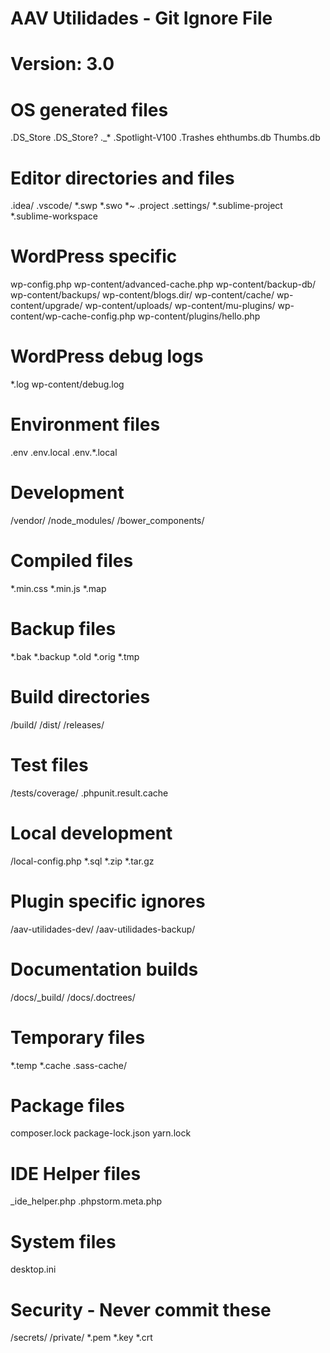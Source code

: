 # AAV Utilidades - Git Ignore File
# Version: 3.0

# OS generated files
.DS_Store
.DS_Store?
._*
.Spotlight-V100
.Trashes
ehthumbs.db
Thumbs.db

# Editor directories and files
.idea/
.vscode/
*.swp
*.swo
*~
.project
.settings/
*.sublime-project
*.sublime-workspace

# WordPress specific
wp-config.php
wp-content/advanced-cache.php
wp-content/backup-db/
wp-content/backups/
wp-content/blogs.dir/
wp-content/cache/
wp-content/upgrade/
wp-content/uploads/
wp-content/mu-plugins/
wp-content/wp-cache-config.php
wp-content/plugins/hello.php

# WordPress debug logs
*.log
wp-content/debug.log

# Environment files
.env
.env.local
.env.*.local

# Development
/vendor/
/node_modules/
/bower_components/

# Compiled files
*.min.css
*.min.js
*.map

# Backup files
*.bak
*.backup
*.old
*.orig
*.tmp

# Build directories
/build/
/dist/
/releases/

# Test files
/tests/coverage/
.phpunit.result.cache

# Local development
/local-config.php
*.sql
*.zip
*.tar.gz

# Plugin specific ignores
/aav-utilidades-dev/
/aav-utilidades-backup/

# Documentation builds
/docs/_build/
/docs/.doctrees/

# Temporary files
*.temp
*.cache
.sass-cache/

# Package files
composer.lock
package-lock.json
yarn.lock

# IDE Helper files
_ide_helper.php
.phpstorm.meta.php

# System files
desktop.ini

# Security - Never commit these
/secrets/
/private/
*.pem
*.key
*.crt